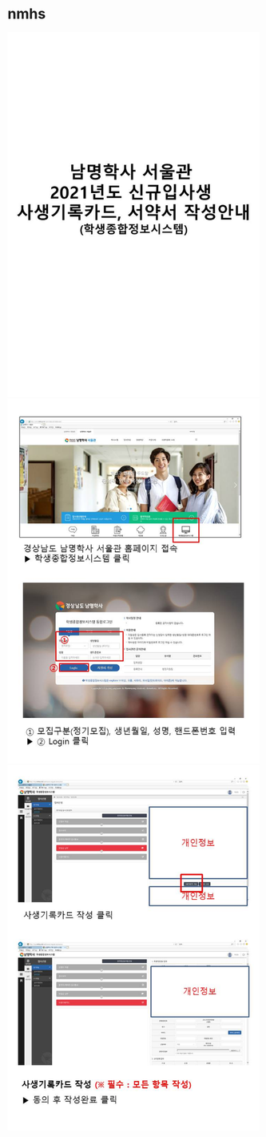 # nmhs
![image](https://github.com/audenLee/nmhs/blob/main/1.JPG)
![image](https://github.com/audenLee/nmhs/blob/main/2.JPG)
![image](https://github.com/audenLee/nmhs/blob/main/3.JPG)
